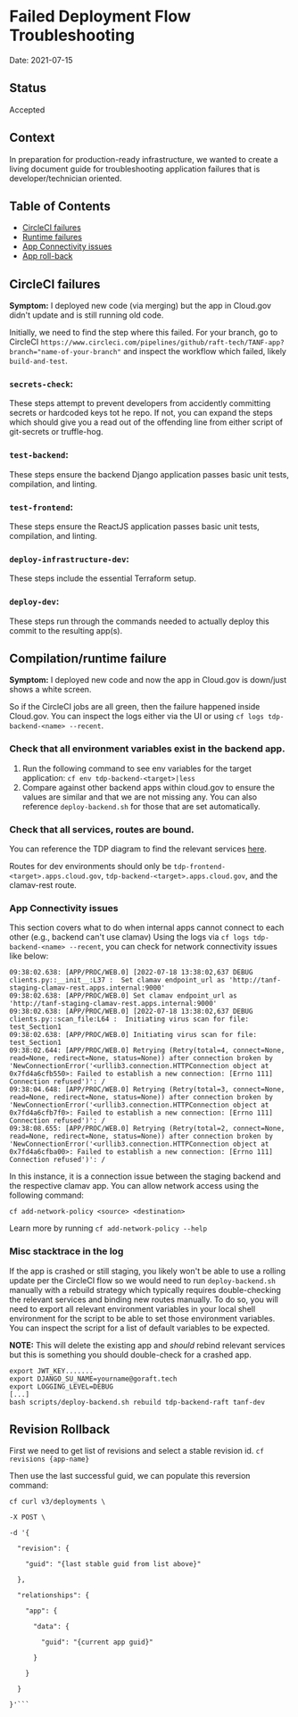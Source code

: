 # Failed Deployment Flow Troubleshooting

Date: 2021-07-15

## Status

Accepted

## Context
In preparation for production-ready infrastructure, we wanted to create a living document guide for troubleshooting application failures that is developer/technician oriented.

## Table of Contents
+ [CircleCI failures](./Failed-Deployment-Troubleshooting.md#circleci-failures)
+ [Runtime failures](./Failed-Deployment-Troubleshooting.md#compilationruntime-failure)
+ [App Connectivity issues](./Failed-Deployment-Troubleshooting.md#app-connectivity-issues)
+ [App roll-back](./Failed-Deployment-Troubleshooting.md#revision-rollback)

## CircleCI failures
**Symptom:** I deployed new code (via merging) but the app in Cloud.gov didn't update and is still running old code.

Initially, we need to find the step where this failed. For your branch, go to CircleCI `https://www.circleci.com/pipelines/github/raft-tech/TANF-app?branch="name-of-your-branch"` and inspect the workflow which failed, likely `build-and-test`.

### `secrets-check`:
These steps attempt to prevent developers from accidently committing secrets or hardcoded keys tot he repo. If not, you can expand the steps which should give you a read out of the offending line from either script of git-secrets or truffle-hog.
### `test-backend`:
These steps ensure the backend Django application passes basic unit tests, compilation, and linting.
### `test-frontend`:
These steps ensure the ReactJS application passes basic unit tests, compilation, and linting.
### `deploy-infrastructure-dev`:
These steps include the essential Terraform setup.
### `deploy-dev`:
These steps run through the commands needed to actually deploy this commit to the resulting app(s).

## Compilation/runtime failure
**Symptom:** I deployed new code and now the app in Cloud.gov is down/just shows a white screen.

So if the CircleCI jobs are all green, then the failure happened inside Cloud.gov. You can inspect the logs either via the UI or using `cf logs tdp-backend-<name> --recent`.


### Check that all environment variables exist in the backend app.
1. Run the following command to see env variables for the target application: `cf env tdp-backend-<target>|less`
2. Compare against other backend apps within cloud.gov to ensure the values are similar and that we are not missing any. You can also reference `deploy-backend.sh` for those that are set automatically.


### Check that all services, routes are bound.
You can reference the TDP diagram to find the relevant services [here](images/tdp-environments.png).

Routes for dev environments should only be `tdp-frontend-<target>.apps.cloud.gov`, `tdp-backend-<target>.apps.cloud.gov`, and the clamav-rest route.

### App Connectivity issues
This section covers what to do when internal apps cannot connect to each other (e.g., backend can't use clamav)
Using the logs via `cf logs tdp-backend-<name> --recent`, you can check for network connectivity issues like below:
```
09:38:02.638: [APP/PROC/WEB.0] [2022-07-18 13:38:02,637 DEBUG clients.py::__init__:L37 :  Set clamav endpoint_url as 'http://tanf-staging-clamav-rest.apps.internal:9000'
09:38:02.638: [APP/PROC/WEB.0] Set clamav endpoint_url as 'http://tanf-staging-clamav-rest.apps.internal:9000'
09:38:02.638: [APP/PROC/WEB.0] [2022-07-18 13:38:02,637 DEBUG clients.py::scan_file:L64 :  Initiating virus scan for file: test_Section1
09:38:02.638: [APP/PROC/WEB.0] Initiating virus scan for file: test_Section1
09:38:02.644: [APP/PROC/WEB.0] Retrying (Retry(total=4, connect=None, read=None, redirect=None, status=None)) after connection broken by 'NewConnectionError('<urllib3.connection.HTTPConnection object at 0x7fd4a6cfb550>: Failed to establish a new connection: [Errno 111] Connection refused')': /
09:38:04.648: [APP/PROC/WEB.0] Retrying (Retry(total=3, connect=None, read=None, redirect=None, status=None)) after connection broken by 'NewConnectionError('<urllib3.connection.HTTPConnection object at 0x7fd4a6cfb7f0>: Failed to establish a new connection: [Errno 111] Connection refused')': /
09:38:08.655: [APP/PROC/WEB.0] Retrying (Retry(total=2, connect=None, read=None, redirect=None, status=None)) after connection broken by 'NewConnectionError('<urllib3.connection.HTTPConnection object at 0x7fd4a6cfba00>: Failed to establish a new connection: [Errno 111] Connection refused')': /
```

In this instance, it is a connection issue between the staging backend and the respective clamav app. You can allow network access using the following command:

```
cf add-network-policy <source> <destination>
```
Learn more by running `cf add-network-policy --help`

### Misc stacktrace in the log
If the app is crashed or still staging, you likely won't be able to use a rolling update per the CircleCI flow so we would need to run `deploy-backend.sh` manually with a rebuild strategy which typically requires double-checking the relevant services and binding new routes manually. To do so, you will need to export all relevant environment variables in your local shell environment for the script to be able to set those environment variables. You can inspect the script for a list of default variables to be expected.

**NOTE:** This will delete the existing app and *should* rebind relevant services but this is something you should double-check for a crashed app.

```
export JWT_KEY.......
export DJANGO_SU_NAME=yourname@goraft.tech
export LOGGING_LEVEL=DEBUG
[...]
bash scripts/deploy-backend.sh rebuild tdp-backend-raft tanf-dev
```

## Revision Rollback

First we need to get list of revisions and select a stable revision id.
```cf revisions {app-name}```

Then use the last successful guid, we can populate this reversion command:
```
cf curl v3/deployments \        

-X POST \

-d '{

  "revision": {

    "guid": "{last stable guid from list above}"

  },

  "relationships": {

    "app": {

      "data": {

        "guid": "{current app guid}"

      }

    }

  }

}'```
